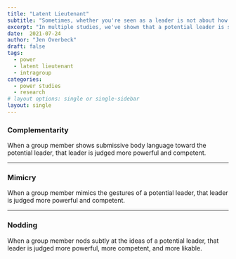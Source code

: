 ```yaml
---
title: "Latent Lieutenant"
subtitle: "Sometimes, whether you're seen as a leader is not about how you behave--it's about how others respond to you."
excerpt: "In multiple studies, we've shown that a potential leader is seen as more powerful, more competent, and sometimes even more likable, based on the subtle nonverbal responses of **other** people around them."
date:  2021-07-24
author: "Jen Overbeck"
draft: false
tags:
  - power
  - latent lieutenant
  - intragroup
categories:
  - power studies
  - research
# layout options: single or single-sidebar
layout: single
---
```



### Complementarity

When a group member shows submissive body language toward the potential leader, that leader is judged more powerful and competent.

---

### Mimicry

When a group member mimics the gestures of a potential leader, that leader is judged more powerful and competent.

---

### Nodding

When a group member nods subtly at the ideas of a potential leader, that leader is judged more powerful, more competent, and more likable.
